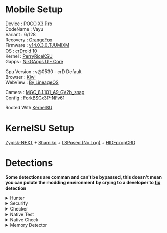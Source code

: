 # Mobile Setup

Device : [POCO X3 Pro](https://www.gsmarena.com/xiaomi_poco_x3_pro-10802.php)<br>
CodeName : Vayu<br>
Variant : 6/128<br>
Recovery : [OrangeFox](https://orangefox.download/device/vayu)<br>
Firmware : [v14.0.3.0.TJUMIXM](https://xiaomifirmwareupdater.com/firmware/vayu/stable/V14.0.3.0.TJUMIXM/)<br>
OS : [crDroid 10](https://sourceforge.net/projects/crdroid/files/vayu/10.x/)<br>
Kernel : [PerryRiceKSU](https://t.me/PerryTheKernelCL)<br>
Gapps : [NikGApps U - Core](https://sourceforge.net/projects/nikgapps/files/Releases/NikGapps-U/)<br>

Gpu Version : v@0530 - crD Default<br>
Browser : [Kiwi](https://play.google.com/store/apps/details?id=com.kiwibrowser.browser)<br>
WebView : [By LineageOS](https://www.apkmirror.com/apk/lineageos/android-system-webview-2/)<br>

Camera : [MGC_8.1.101_A9_GV2b_snap](https://1-dontsharethislink.celsoazevedo.com/file/filesc/MGC_8.1.101_A9_GV2b_snap.apk)<br>
Config : [ForkBSGx3P-NFv61](https://github.com/BEASTover9000/Mobile-Specification/releases/tag/v61)<br>

Rooted With [KernelSU](https://github.com/tiann/KernelSU)

# KernelSU Setup

[Zygisk-NEXT](https://github.com/Dr-TSNG/ZygiskNext) + [Shamiko](https://github.com/LSPosed/LSPosed.github.io/releases) + [LSPosed (No Log)](https://github.com/pumPCin/LSPosed) + [HIDEpropCRD](https://github.com/ToucH9000/Mobile-Setup/raw/main/HIDEpropCRD.zip)

# Detections

**Some detections are comman and can't be bypassed, this doesn't mean you can polute the modding environment by crying to a developer to [fix](https://github.com/ToucH9000/PIFvayuLOS/blob/main/Details.md) detection**

<details>
  <summary>Hunter</summary>
<br>
  
![Hunter](./Media/Hunter.png)
</details>
<details>
  <summary>Securify</summary>
<br>
  
![Securify](./Media/Securify.png)
</details>
<details>
  <summary>Checker</summary>
<br>
  
![Checker](./Media/Checker.png)
</details>
<details>
  <summary>Native Test</summary>
<br>
  
![Native-Test](./Media/Native-Test.png)
</details>
<details>
  <summary>Native Check</summary>
<br>
  
![Native-Check](./Media/Native-Check.png)
</details>
<details>
  <summary>Memory Detector</summary>
<br>
  
![Memory-Detector](./Media/Memory-Detector.jpg)
</details>
